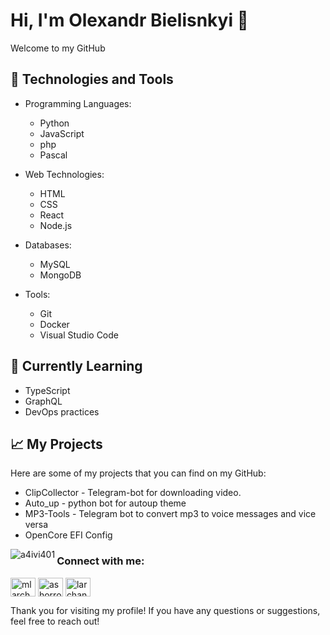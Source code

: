 # Hi, I'm Olexandr Bielisnkyi 👋

Welcome to my GitHub

## 🔧 Technologies and Tools

- Programming Languages: 
  - Python
  - JavaScript
  - php
  - Pascal
  
- Web Technologies:
  - HTML
  - CSS
  - React
  - Node.js

- Databases:
  - MySQL
  - MongoDB

- Tools:
  - Git
  - Docker
  - Visual Studio Code

## 🌱 Currently Learning

- TypeScript
- GraphQL
- DevOps practices

## 📈 My Projects

Here are some of my projects that you can find on my GitHub:

- ClipCollector - Telegram-bot for downloading video.
- Auto_up - python bot for autoup theme
- MP3-Tools - Telegram bot to convert mp3 to voice messages and vice versa
- OpenCore EFI Config


<p><img align="left" src="https://github-readme-stats.vercel.app/api/top-langs?username=a4ivi401&show_icons=true&locale=en&layout=compact" alt="a4ivi401" /></p>

<h3 align="left">Connect with me:</h3>
<p align="left">
<a href="https://x.com/a4ivi4" target="blank"><img align="center" src="https://raw.githubusercontent.com/rahuldkjain/github-profile-readme-generator/master/src/images/icons/Social/twitter.svg" alt="mlarchanka" height="30" width="40" /></a>
<a href="https://instagram.com/belinskiy.inst" target="blank"><img align="center" src="https://raw.githubusercontent.com/rahuldkjain/github-profile-readme-generator/master/src/images/icons/Social/instagram.svg" alt="ashorror" height="30" width="40" /></a>
<a href="https://www.youtube.com/@itsa4ivi4" target="blank"><img align="center" src="https://raw.githubusercontent.com/rahuldkjain/github-profile-readme-generator/master/src/images/icons/Social/youtube.svg" alt="larchanka" height="30" width="40" /></a>
</p>

Thank you for visiting my profile! If you have any questions or suggestions, feel free to reach out!
